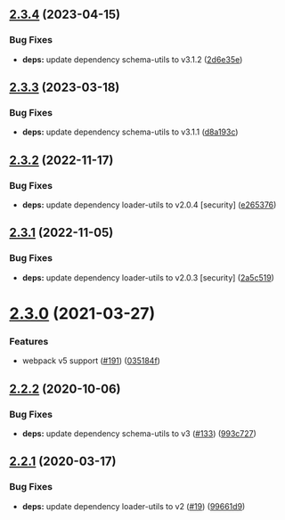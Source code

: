 ## [2.3.4](https://github.com/aquariuslt/properties-json-loader/compare/v2.3.3...v2.3.4) (2023-04-15)


### Bug Fixes

* **deps:** update dependency schema-utils to v3.1.2 ([2d6e35e](https://github.com/aquariuslt/properties-json-loader/commit/2d6e35edd4ad5e8e6d94e799e08344f538faca66))

## [2.3.3](https://github.com/aquariuslt/properties-json-loader/compare/v2.3.2...v2.3.3) (2023-03-18)


### Bug Fixes

* **deps:** update dependency schema-utils to v3.1.1 ([d8a193c](https://github.com/aquariuslt/properties-json-loader/commit/d8a193c8c0f6cd40bc9976d45e6e60ee266431dd))

## [2.3.2](https://github.com/aquariuslt/properties-json-loader/compare/v2.3.1...v2.3.2) (2022-11-17)


### Bug Fixes

* **deps:** update dependency loader-utils to v2.0.4 [security] ([e265376](https://github.com/aquariuslt/properties-json-loader/commit/e265376ca7df5f1b791d281a39fbdf062c4389ce))

## [2.3.1](https://github.com/aquariuslt/properties-json-loader/compare/v2.3.0...v2.3.1) (2022-11-05)


### Bug Fixes

* **deps:** update dependency loader-utils to v2.0.3 [security] ([2a5c519](https://github.com/aquariuslt/properties-json-loader/commit/2a5c5190b4a90235b7b90813e714bcac1f326c2e))

# [2.3.0](https://github.com/aquariuslt/properties-json-loader/compare/v2.2.2...v2.3.0) (2021-03-27)


### Features

* webpack v5 support ([#191](https://github.com/aquariuslt/properties-json-loader/issues/191)) ([035184f](https://github.com/aquariuslt/properties-json-loader/commit/035184f9318e6f375029fef51381a3d8bca2d544))

## [2.2.2](https://github.com/aquariuslt/properties-json-loader/compare/v2.2.1...v2.2.2) (2020-10-06)


### Bug Fixes

* **deps:** update dependency schema-utils to v3 ([#133](https://github.com/aquariuslt/properties-json-loader/issues/133)) ([993c727](https://github.com/aquariuslt/properties-json-loader/commit/993c72722a61a8faaa64373675d8a2c97ec495d5))

## [2.2.1](https://github.com/aquariuslt/properties-json-loader/compare/v2.2.0...v2.2.1) (2020-03-17)


### Bug Fixes

* **deps:** update dependency loader-utils to v2 ([#19](https://github.com/aquariuslt/properties-json-loader/issues/19)) ([99661d9](https://github.com/aquariuslt/properties-json-loader/commit/99661d9d99994227c4b979736eff8e0a91303622))
